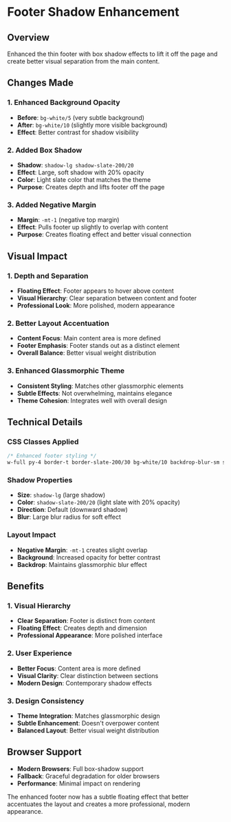 # Footer Shadow Enhancement

## Overview

Enhanced the thin footer with box shadow effects to lift it off the page and create better visual separation from the main content.

## Changes Made

### 1. Enhanced Background Opacity

- **Before**: `bg-white/5` (very subtle background)
- **After**: `bg-white/10` (slightly more visible background)
- **Effect**: Better contrast for shadow visibility

### 2. Added Box Shadow

- **Shadow**: `shadow-lg shadow-slate-200/20`
- **Effect**: Large, soft shadow with 20% opacity
- **Color**: Light slate color that matches the theme
- **Purpose**: Creates depth and lifts footer off the page

### 3. Added Negative Margin

- **Margin**: `-mt-1` (negative top margin)
- **Effect**: Pulls footer up slightly to overlap with content
- **Purpose**: Creates floating effect and better visual connection

## Visual Impact

### 1. Depth and Separation

- **Floating Effect**: Footer appears to hover above content
- **Visual Hierarchy**: Clear separation between content and footer
- **Professional Look**: More polished, modern appearance

### 2. Better Layout Accentuation

- **Content Focus**: Main content area is more defined
- **Footer Emphasis**: Footer stands out as a distinct element
- **Overall Balance**: Better visual weight distribution

### 3. Enhanced Glassmorphic Theme

- **Consistent Styling**: Matches other glassmorphic elements
- **Subtle Effects**: Not overwhelming, maintains elegance
- **Theme Cohesion**: Integrates well with overall design

## Technical Details

### CSS Classes Applied

```css
/* Enhanced footer styling */
w-full py-4 border-t border-slate-200/30 bg-white/10 backdrop-blur-sm shadow-lg shadow-slate-200/20 -mt-1
```

### Shadow Properties

- **Size**: `shadow-lg` (large shadow)
- **Color**: `shadow-slate-200/20` (light slate with 20% opacity)
- **Direction**: Default (downward shadow)
- **Blur**: Large blur radius for soft effect

### Layout Impact

- **Negative Margin**: `-mt-1` creates slight overlap
- **Background**: Increased opacity for better contrast
- **Backdrop**: Maintains glassmorphic blur effect

## Benefits

### 1. Visual Hierarchy

- **Clear Separation**: Footer is distinct from content
- **Floating Effect**: Creates depth and dimension
- **Professional Appearance**: More polished interface

### 2. User Experience

- **Better Focus**: Content area is more defined
- **Visual Clarity**: Clear distinction between sections
- **Modern Design**: Contemporary shadow effects

### 3. Design Consistency

- **Theme Integration**: Matches glassmorphic design
- **Subtle Enhancement**: Doesn't overpower content
- **Balanced Layout**: Better visual weight distribution

## Browser Support

- **Modern Browsers**: Full box-shadow support
- **Fallback**: Graceful degradation for older browsers
- **Performance**: Minimal impact on rendering

The enhanced footer now has a subtle floating effect that better accentuates the layout and creates a more professional, modern appearance.
